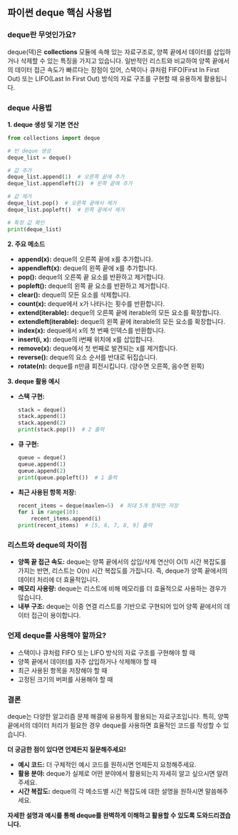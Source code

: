 ## 파이썬 deque 핵심 사용법

### deque란 무엇인가요?

deque(덱)은 **collections** 모듈에 속해 있는 자료구조로, 양쪽 끝에서 데이터를 삽입하거나 삭제할 수 있는 특징을 가지고 있습니다. 일반적인 리스트와 비교하여 양쪽 끝에서의 데이터 접근 속도가 빠르다는 장점이 있어, 스택이나 큐처럼 FIFO(First In First Out) 또는 LIFO(Last In First Out) 방식의 자료 구조를 구현할 때 유용하게 활용됩니다.

### deque 사용법

**1. deque 생성 및 기본 연산**

```python
from collections import deque

# 빈 deque 생성
deque_list = deque()

# 값 추가
deque_list.append(1)  # 오른쪽 끝에 추가
deque_list.appendleft(2)  # 왼쪽 끝에 추가

# 값 제거
deque_list.pop()  # 오른쪽 끝에서 제거
deque_list.popleft()  # 왼쪽 끝에서 제거

# 특정 값 확인
print(deque_list)
```

**2. 주요 메소드**

* **append(x):** deque의 오른쪽 끝에 x를 추가합니다.
* **appendleft(x):** deque의 왼쪽 끝에 x를 추가합니다.
* **pop():** deque의 오른쪽 끝 요소를 반환하고 제거합니다.
* **popleft():** deque의 왼쪽 끝 요소를 반환하고 제거합니다.
* **clear():** deque의 모든 요소를 삭제합니다.
* **count(x):** deque에서 x가 나타나는 횟수를 반환합니다.
* **extend(iterable):** deque의 오른쪽 끝에 iterable의 모든 요소를 확장합니다.
* **extendleft(iterable):** deque의 왼쪽 끝에 iterable의 모든 요소를 확장합니다.
* **index(x):** deque에서 x의 첫 번째 인덱스를 반환합니다.
* **insert(i, x):** deque의 i번째 위치에 x를 삽입합니다.
* **remove(x):** deque에서 첫 번째로 발견되는 x를 제거합니다.
* **reverse():** deque의 요소 순서를 반대로 뒤집습니다.
* **rotate(n):** deque를 n만큼 회전시킵니다. (양수면 오른쪽, 음수면 왼쪽)

**3. deque 활용 예시**

* **스택 구현:**
  ```python
  stack = deque()
  stack.append(1)
  stack.append(2)
  print(stack.pop())  # 2 출력
  ```
* **큐 구현:**
  ```python
  queue = deque()
  queue.append(1)
  queue.append(2)
  print(queue.popleft())  # 1 출력
  ```
* **최근 사용된 항목 저장:**
  ```python
  recent_items = deque(maxlen=5)  # 최대 5개 항목만 저장
  for i in range(10):
      recent_items.append(i)
  print(recent_items)  # [5, 6, 7, 8, 9] 출력
  ```

### 리스트와 deque의 차이점

* **양쪽 끝 접근 속도:** deque는 양쪽 끝에서의 삽입/삭제 연산이 O(1) 시간 복잡도를 가지는 반면, 리스트는 O(n) 시간 복잡도를 가집니다. 즉, deque가 양쪽 끝에서의 데이터 처리에 더 효율적입니다.
* **메모리 사용량:** deque는 리스트에 비해 메모리를 더 효율적으로 사용하는 경우가 많습니다.
* **내부 구조:** deque는 이중 연결 리스트를 기반으로 구현되어 있어 양쪽 끝에서의 데이터 접근이 용이합니다.

### 언제 deque를 사용해야 할까요?

* 스택이나 큐처럼 FIFO 또는 LIFO 방식의 자료 구조를 구현해야 할 때
* 양쪽 끝에서 데이터를 자주 삽입하거나 삭제해야 할 때
* 최근 사용된 항목을 저장해야 할 때
* 고정된 크기의 버퍼를 사용해야 할 때

### 결론

deque는 다양한 알고리즘 문제 해결에 유용하게 활용되는 자료구조입니다. 특히, 양쪽 끝에서의 데이터 처리가 필요한 경우 deque를 사용하면 효율적인 코드를 작성할 수 있습니다.

**더 궁금한 점이 있다면 언제든지 질문해주세요!**

* **예시 코드:** 더 구체적인 예시 코드를 원하시면 언제든지 요청해주세요.
* **활용 분야:** deque가 실제로 어떤 분야에서 활용되는지 자세히 알고 싶으시면 알려주세요.
* **시간 복잡도:** deque의 각 메소드별 시간 복잡도에 대한 설명을 원하시면 말씀해주세요.

**자세한 설명과 예시를 통해 deque를 완벽하게 이해하고 활용할 수 있도록 도와드리겠습니다.**

